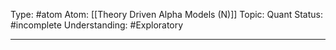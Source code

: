 Type: #atom
Atom: [[Theory Driven Alpha Models (N)]]
Topic: Quant
Status: #incomplete 
Understanding: #Exploratory 

----
